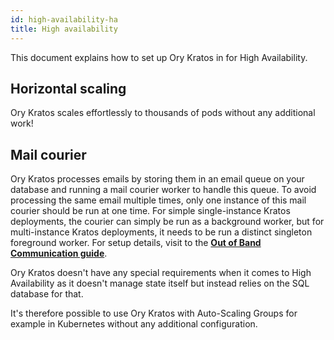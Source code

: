 ```yaml
---
id: high-availability-ha
title: High availability
---
```


This document explains how to set up Ory Kratos in for High Availability.

## Horizontal scaling

Ory Kratos scales effortlessly to thousands of pods without any additional work!

## Mail courier

Ory Kratos processes emails by storing them in an email queue on your database and running a mail courier worker to handle this
queue. To avoid processing the same email multiple times, only one instance of this mail courier should be run at one time. For
simple single-instance Kratos deployments, the courier can simply be run as a background worker, but for multi-instance Kratos
deployments, it needs to be run a distinct singleton foreground worker. For setup details, visit to the
[**Out of Band Communication guide**](../self-hosted/mail-courier-selfhosted).

Ory Kratos doesn't have any special requirements when it comes to High Availability as it doesn't manage state itself but instead
relies on the SQL database for that.

It's therefore possible to use Ory Kratos with Auto-Scaling Groups for example in Kubernetes without any additional configuration.
